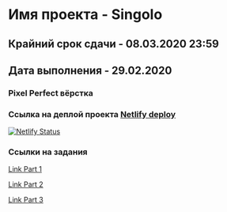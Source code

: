 # Имя проекта - Singolo
## Крайний срок сдачи - 08.03.2020 23:59
## Дата выполнения - 29.02.2020

### Pixel Perfect вёрстка
### Ссылка на деплой проекта [Netlify deploy](https://singolo-nazarov-rsschool.netlify.com)
[![Netlify Status](https://api.netlify.com/api/v1/badges/98016d4d-28f0-4ad7-9f07-505520a9cde6/deploy-status)](https://app.netlify.com/sites/singolo-nazarov-rsschool/deploys)


### Ссылки на задания 
[Link Part 1](https://github.com/rolling-scopes-school/tasks/blob/master/tasks/markups/level-2/singolo/part-1/singolo-1-ru.md)

[Link Part 2](https://github.com/rolling-scopes-school/tasks/blob/master/tasks/markups/level-2/singolo/part-2/singolo-2-ru.md)

[Link Part 3](https://github.com/rolling-scopes-school/tasks/blob/master/tasks/markups/level-2/singolo/part-3/singolo-3-ru.md)

